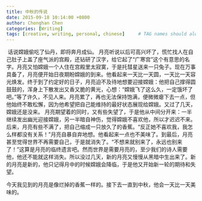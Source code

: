 ```yaml
---
title: 中秋的传说
date: 2015-09-18 10:14:00 +0800
author: Chonghan Chen
categories: [Writing]
tags: [creative, writing, personal, chinese]     # TAG names should always be lowercase
---
```


​	话说嫦娥偷吃了仙丹，即将奔月成仙。
​    月亮听说以后可高兴坏了，慌忙找人在自己肚子上盖了座气派的宫殿，还钻研了汉字，给它起了“广寒宫”这个有意思的名字。月亮又怕嫦娥一个人住在宫殿里太寂寞，于是托彗星送来一只兔子。
​    现在万事具备了，月亮便开始日夜期盼嫦娥的到来。他看起来一天比一天圆，一天比一天容光焕发。
​    终于到了约定好的日子，月亮迫不及待地想要迎接嫦娥：他把自己撑得圆鼓鼓的，浑身上下散发出又香又脆的黄光，心想：“嫦娥飞了这么久，一定饿坏了吧。”
​    等了许久，不见人来。月亮累了，再也无法保持饱满，便微微瘪下去一点，但他始终不敢松懈，因为他希望把自己能维持的最好状态展现给嫦娥。
​    又过了几天，嫦娥还是没来。
​    月亮期望着的同时，又有些失望了，于是他从中间分开来：一半继续发出幽光迎接嫦娥，另一半暗自神伤，觉得嫦娥不喜欢他，所以才迟迟不来。
​    后来，月亮有些不满了，把自己缩成一只放久了的香蕉。“反正她不喜欢我，我怎么样都没有关系！”月亮自暴自弃地想。他看起来一点也不美味了。
​    到最后，月亮甚至觉得世界不再需要自己，于是就消失了。“不想来就别来了，永远也别来了！”这算是月亮的临终遗言吧。
​    然而世界是需要月亮的，至少我们的诗人需要他，他还不能就这样消失。所以没过几天，新的月亮又慢慢从黑暗中生出来了。
​    新的月亮是新的，他只记得月中的时候嫦娥会降临，于是他又开始新一轮的期待和失望。

​	今天我见到的月亮是像烂掉的香蕉一样的。接下去一直到中秋，他会一天比一天美味的。